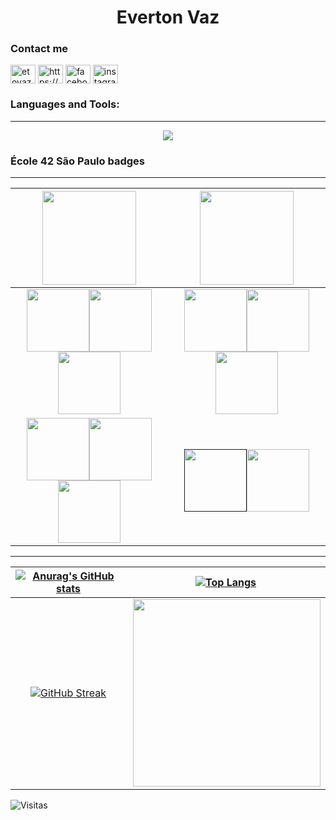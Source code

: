 <h1 align="center">Everton Vaz</h1>
<!---
  <a href="https://github.com/JaeSeoKim/badge42"><img src="https://badge42.vercel.app/api/v2/clk1frjdc004908mhk2togjaz/stats?cursusId=21&coalitionId=undefined" alt="egeraldo's 42 stats" /></a>
-->
<h3>Contact me</h3>
<p align="left">
<a href="https://etovaz.web@gmail.com" target="blank"><img align="center" src="https://img.icons8.com/color/344/gmail-new.png" alt="etovaz.web@gmail.com" height="30" width="40" /></a>
<a href="https://www.linkedin.com/in/etovaz/" target="blank"><img align="center" src="https://raw.githubusercontent.com/rahuldkjain/github-profile-readme-generator/master/src/images/icons/Social/linked-in-alt.svg" alt="https://www.linkedin.com/in/everton-vaz-181b8017a/" height="30" width="40" /></a>
<a href="https://fb.com/etovaz" target="blank"><img align="center" src="https://raw.githubusercontent.com/rahuldkjain/github-profile-readme-generator/master/src/images/icons/Social/facebook.svg" alt="facebook.com/etovaz" height="30" width="40" /></a>
<a href="https://instagram.com/etovaz" target="blank"><img align="center" src="https://raw.githubusercontent.com/rahuldkjain/github-profile-readme-generator/master/src/images/icons/Social/instagram.svg" alt="instagram.com/etovaz" height="30" width="40" /></a>
</p>

<h3 align="left">Languages and Tools:</h3>

---
<p align="center">
  <a href="https://skillicons.dev">
    <img src="https://skillicons.dev/icons?i=javascript,angular,typescript,c,git,python,django,tensorflow,dotnet,linux,mysql,postgresql" />
  </a>
</p>

<h3 align="left">École 42 São Paulo badges</h3>

---
<div align="center">
  
[<img src=https://github.com/ayogun/42-project-badges/blob/main/badges/phase_onem.png width=150/>](https://github.com/EvertonVaz)|[<img src=https://github.com/ayogun/42-project-badges/blob/main/badges/phase_twom.png width=150/>](https://github.com/EvertonVaz)
:---: | :---:
[<img src=https://github.com/ayogun/42-project-badges/blob/main/badges/libftm.png width=100/>](https://github.com/EvertonVaz/42sp/tree/main/libft)[<img src=https://github.com/ayogun/42-project-badges/blob/main/badges/get_next_linem.png width=100/>](https://github.com/EvertonVaz/42sp/tree/main/get_next_line)[<img src=https://github.com/ayogun/42-project-badges/blob/main/badges/ft_printfm.png width=100/>](https://github.com/EvertonVaz/42sp/tree/main/ft_printf)|[<img src=https://github.com/ayogun/42-project-badges/blob/main/badges/push_swapm.png width=100/>](https://github.com/EvertonVaz/42sp/tree/main/push_swap)[<img src=https://github.com/ayogun/42-project-badges/blob/main/badges/minishellm.png width=100/>](https://github.com/EvertonVaz/minishell)[<img src=https://github.com/ayogun/42-project-badges/blob/main/badges/philosophersm.png width=100/>](https://github.com/EvertonVaz/philosophers)
[<img src=https://github.com/ayogun/42-project-badges/blob/main/badges/born2berootm.png width=100/>](https://github.com/EvertonVaz)[<img src=https://github.com/ayogun/42-project-badges/blob/main/badges/fract-olm.png width=100/>](https://github.com/EvertonVaz/42sp/tree/main/fractol)[<img src=https://github.com/ayogun/42-project-badges/blob/main/badges/minitalkm.png width=100/>](https://github.com/EvertonVaz/42sp/tree/main/minitalk)|[<img src=https://github.com/ayogun/42-project-badges/blob/main/badges/netpracticem.png width=100/>]()[<img src=https://github.com/ayogun/42-project-badges/blob/main/badges/cub3dm.png width=100/>](https://github.com/EvertonVaz/cub3d)
</div>

---

[![Anurag's GitHub stats](https://github-readme-stats.vercel.app/api?username=evertonvaz&show_icons=true&theme=gotham&locale=pt-br&hide_border=true)](https://github.com/anuraghazra/github-readme-stats)|[![Top Langs](https://github-readme-stats.vercel.app/api/top-langs/?username=evertonvaz&show_icons=true&theme=gotham&locale=pt-br&hide_border=true)](https://github.com/anuraghazra/github-readme-stats)
:---: | :---:
[![GitHub Streak](https://github-readme-streak-stats.herokuapp.com/?user=evertonvaz&theme=gotham&&area=true&hide_border=true)](https://git.io/streak-stats)|<img align="right" width="300" src="https://camo.githubusercontent.com/eccb116786009c05c71432ec46e7ba8faf82b44f39a0c82aadfcc0edff022dda/68747470733a2f2f692e696d6775722e636f6d2f757538496b796d2e676966" />

![Visitas](https://profile-counter.glitch.me/evertonvaz/count.svg)
